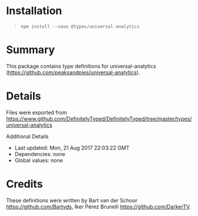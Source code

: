 # Installation
> `npm install --save @types/universal-analytics`

# Summary
This package contains type definitions for universal-analytics (https://github.com/peaksandpies/universal-analytics).

# Details
Files were exported from https://www.github.com/DefinitelyTyped/DefinitelyTyped/tree/master/types/universal-analytics

Additional Details
 * Last updated: Mon, 21 Aug 2017 22:03:22 GMT
 * Dependencies: none
 * Global values: none

# Credits
These definitions were written by Bart van der Schoor <https://github.com/Bartvds>, Iker Pérez Brunelli <https://github.com/DarkerTV>.
